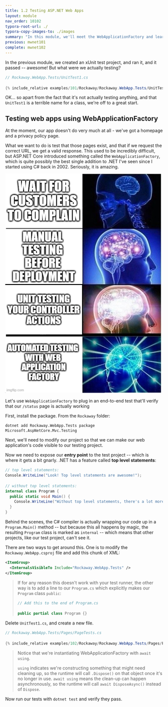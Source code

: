 ```yaml
---
title: 1.2 Testing ASP.NET Web Apps
layout: module
nav_order: 10102
typora-root-url: ./
typora-copy-images-to: ./images
summary: "In this module, we'll meet the WebApplicationFactory and learn how to write automated tests for ASP.NET Core web applications"
previous: mwnet101
complete: mwnet102
---
```

In the previous module, we created an xUnit test project, and ran it, and it passed -- awesome! But what were we actually testing?

```csharp
// Rockaway.WebApp.Tests/UnitTest1.cs

{% include_relative examples/101/Rockaway/Rockaway.WebApp.Tests/UnitTest1.cs %}
```

OK... so apart from the fact that it's not actually testing anything, and that `UnitTest1` is a terrible name for a class, we're off to a great start.

## Testing web apps using WebApplicationFactory

At the moment, our app doesn't do very much at all - we've got a homepage and a privacy policy page.

What we want to do is test that those pages exist, and that if we request the correct URL, we get a valid response. This used to be incredibly difficult, but ASP.NET Core introduced something called the `WebApplicationFactory`, which is quite possibly the best single addition to .NET I've seen since I started using C# back in 2002. Seriously, it is amazing.

![web-application-factory-brain-meme](./images/web-application-factory-brain-meme.jpeg)



Let's use `WebApplicationFactory` to plug in an end-to-end test that'll verify that our `/status` page is actually working

First, install the package. From the `Rockaway` folder:

```dotnetcli
dotnet add Rockaway.WebApp.Tests package Microsoft.AspNetCore.Mvc.Testing
```

Next, we'll need to modify our project so that we can make our web application's code visible to our testing project.

Now we need to expose our **entry point** to the test project -- which is where it gets a bit gnarly. .NET has a feature called **top level statements**:

```csharp
// top level statements:
Console.WriteLine("Look! Top level statements are awesome!");

// without top level statements:
internal class Program {
  public static void Main() {
    Console.WriteLine("Without top level statements, there's a lot more boilerplate code");
  }
}
```

Behind the scenes, the C# compiler is actually wrapping our code up in a `Program.Main()` method -- but because this all happens by magic, the resulting `Program` class is marked as `internal` -- which means that other projects, like our test project, can't see it.

There are two ways to get around this. One is to modify the `Rockaway.WebApp.csproj` file and add this chunk of XML:

```xml
<ItemGroup>
  <InternalsVisibleTo Include="Rockaway.WebApp.Tests" />
</ItemGroup>
```

> If for any reason this doesn't work with your test runner, the other way is to add a line to our `Program.cs` which explicitly makes our `Program` class `public`:
>
> ```csharp
> // Add this to the end of Program.cs
> 
> public partial class Program {}
> ```

Delete `UnitTest1.cs`, and create a new file.

```csharp
// Rockaway.WebApp.Tests/Pages/PageTests.cs

{% include_relative examples/102/Rockaway/Rockaway.WebApp.Tests/Pages/PageTests.cs %}
```

> Notice that we're instantiating WebApplicationFactory with `await using`.
>
> `using` indicates we're constructing something that might need cleaning up, so the runtime will call `.Dispose()` on that object once it's no longer in use. `await using` means the clean-up can happen asynchronously, so the runtime will call `await DisposeAsync()` instead of `Dispose`.

Now run our tests with `dotnet test` and verify they pass.



